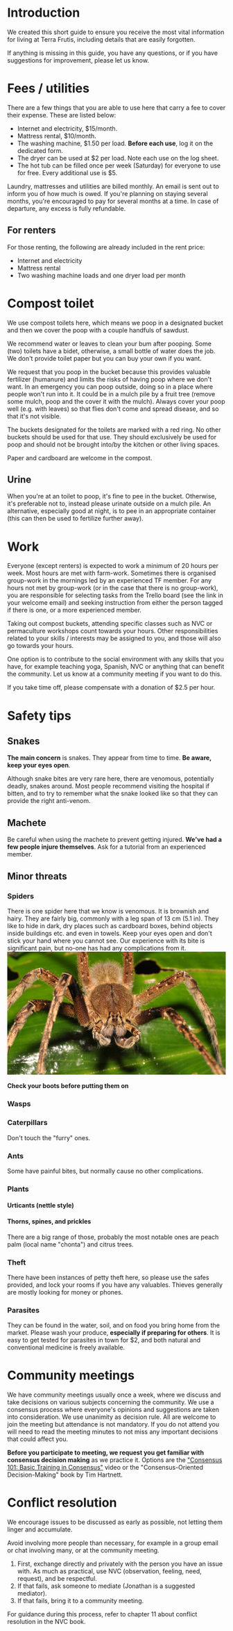 # Introduction

We created this short guide to ensure you receive the most vital information for living at Terra Frutis, including details that are easily forgotten.

If anything is missing in this guide, you have any questions, or if you have suggestions for improvement, please let us know.


# Fees / utilities

There are a few things that you are able to use here that carry a fee to cover their expense. These are listed below:

- Internet and electricity, $15/month.
- Mattress rental, $10/month.
- The washing machine, $1.50 per load. **Before each use**, log it on the dedicated form.
- The dryer can be used at $2 per load. Note each use on the log sheet.
- The hot tub can be filled once per week (Saturday) for everyone to use for free. Every additional use is $5.

Laundry, mattresses and utilities are billed monthly. An email is sent out to inform you of how much is owed. If you're planning on staying several months, you're encouraged to pay for several months at a time. In case of departure, any excess is fully refundable.


## For renters

For those renting, the following are already included in the rent price:

- Internet and electricity
- Mattress rental
- Two washing machine loads and one dryer load per month


# Compost toilet

We use compost toilets here, which means we poop in a designated bucket and then we cover the poop with a couple handfuls of sawdust.

We recommend water or leaves to clean your bum after pooping. Some (two) toilets have a bidet, otherwise, a small bottle of water does the job.
We don't provide toilet paper but you can buy your own if you want.

We request that you poop in the bucket because this provides valuable fertilizer (humanure) and limits the risks of having poop where we don't want. In an emergency you can poop outside, doing so in a place where people won't run into it. It could be in a mulch pile by a fruit tree (remove some mulch, poop and the cover it with the mulch). Always cover your poop well (e.g. with leaves) so that flies don't come and spread disease, and so that it's not visible.

The buckets designated for the toilets are marked with a red ring. No other buckets should be used for that use. They should exclusively be used for poop and should not be brought into/by the kitchen or other living spaces. 

Paper and cardboard are welcome in the compost.

## Urine

When you're at an toilet to poop, it's fine to pee in the bucket. Otherwise, it's preferable not to, instead please urinate outside on a mulch pile. An alternative, especially good at night, is to pee in an appropriate container (this can then be used to fertilize further away).


# Work

Everyone (except renters) is expected to work a minimum of 20 hours per week. Most hours are met with farm-work. Sometimes there is organised group-work in the mornings led by an experienced TF member. For any hours not met by group-work (or in the case that there is no group-work), you are responsible for selecting tasks from the Trello board (see the link in your welcome email) and seeking instruction from either the person tagged if there is one, or a more experienced member.

Taking out compost buckets, attending specific classes such as NVC or permaculture workshops count towards your hours. Other responsibilities related to your skills / interests may be assigned to you, and those will also go towards your hours.

One option is to contribute to the social environment with any skills that you have, for example teaching yoga, Spanish, NVC or anything that can benefit the community. Let us know at a community meeting if you want to do this.

If you take time off, please compensate with a donation of $2.5 per hour.


# Safety tips

## Snakes

**The main concern** is snakes. They appear from time to time. **Be aware, keep your eyes open**.

Although snake bites are very rare here, there are venomous, potentially deadly, snakes around. Most people recommend visiting the hospital if bitten, and to try to remember what the snake looked like so that they can provide the right anti-venom.

## Machete

Be careful when using the machete to prevent getting injured. **We've had a few people injure themselves**. Ask for a tutorial from an experienced member.

## Minor threats

### Spiders

There is one spider here that we know is venomous. It is brownish and hairy. They are fairly big, commonly with a leg span of 13 cm (5.1 in). They like to hide in dark, dry places such as cardboard boxes, behind objects inside buildings etc. and even in towels. Keep your eyes open and don't stick your hand where you cannot see. Our experience with its bite is significant pain, but no-one has had any complications from it.  
![](res/spider.jpg)

**Check your boots before putting them on**

### Wasps

### Caterpillars

Don't touch the "furry" ones.

### Ants

Some have painful bites, but normally cause no other complications.

### Plants

#### Urticants (nettle style)

#### Thorns, spines, and prickles

There are a big range of those, probably the most notable ones are peach palm (local name "chonta") and citrus trees.

### Theft

There have been instances of petty theft here, so please use the safes provided, and lock your rooms if you have any valuables. Thieves generally are mostly looking for money or phones.

### Parasites

They can be found in the water, soil, and on food you bring home from the market. Please wash your produce, **especially if preparing for others**.
It is easy to get tested for parasites in town for $2, and both natural and conventional medicine is freely available.


# Community meetings

We have community meetings usually once a week, where we discuss and take decisions on various subjects concerning the community. We use a consensus process where everyone's opinions and suggestions are taken into consideration. We use unanimity as decision rule. All are welcome to join the meeting but attendance is not mandatory. If you do not attend you will need to read the meeting minutes to not miss any important decisions that could affect you.

**Before you participate to meeting, we request you get familiar with consensus decision making** as we practice it.
Options are the ["Consensus 101: Basic Training in Consensus"](https://youtu.be/_m3yjrC23Fc) video or the "Consensus-Oriented Decision-Making" book by Tim Hartnett.


# Conflict resolution

We encourage issues to be discussed as early as possible, not letting them linger and accumulate.

Avoid involving more people than necessary, for example in a group email or chat involving many, or at the community meeting.

1. First, exchange directly and privately with the person you have an issue with. As much as practical, use NVC (observation, feeling, need, request), and be respectful.
2. If that fails, ask someone to mediate (Jonathan is a suggested mediator).
3. If that fails, bring it to a community meeting.

For guidance during this process, refer to chapter 11 about conflict resolution in the NVC book.